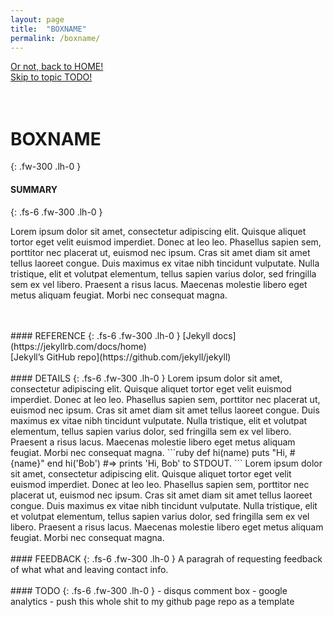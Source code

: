 ```yaml
---
layout: page
title:  "BOXNAME"
permalink: /boxname/
---
```

[Or not, back to HOME!](/)<br>
[Skip to topic TODO!](/boxname/#todo)<br>
<br>
<br>
# BOXNAME
{: .fw-300 .lh-0 }
#### SUMMARY
{: .fs-6 .fw-300 .lh-0 }
<!-- excerpt-start -->
Lorem ipsum dolor sit amet, consectetur adipiscing elit. Quisque aliquet tortor eget velit euismod imperdiet. Donec at leo leo. Phasellus sapien sem, porttitor nec placerat ut, euismod nec ipsum. Cras sit amet diam sit amet tellus laoreet congue. Duis maximus ex vitae nibh tincidunt vulputate. Nulla tristique, elit et volutpat elementum, tellus sapien varius dolor, sed fringilla sem ex vel libero. Praesent a risus lacus. Maecenas molestie libero eget metus aliquam feugiat. Morbi nec consequat magna.
<!-- excerpt-end -->
<br>
<br>
#### REFERENCE
{: .fs-6 .fw-300 .lh-0 }
[Jekyll docs](https://jekyllrb.com/docs/home)<br>
[Jekyll’s GitHub repo](https://github.com/jekyll/jekyll)<br>
<br>
#### DETAILS
{: .fs-6 .fw-300 .lh-0 }
Lorem ipsum dolor sit amet, consectetur adipiscing elit. Quisque aliquet tortor eget velit euismod imperdiet. Donec at leo leo. Phasellus sapien sem, porttitor nec placerat ut, euismod nec ipsum. Cras sit amet diam sit amet tellus laoreet congue. Duis maximus ex vitae nibh tincidunt vulputate. Nulla tristique, elit et volutpat elementum, tellus sapien varius dolor, sed fringilla sem ex vel libero. Praesent a risus lacus. Maecenas molestie libero eget metus aliquam feugiat. Morbi nec consequat magna.
```ruby
def hi(name)
  puts "Hi, #{name}"
end
hi('Bob') #=> prints 'Hi, Bob' to STDOUT.
```
Lorem ipsum dolor sit amet, consectetur adipiscing elit. Quisque aliquet tortor eget velit euismod imperdiet. Donec at leo leo. Phasellus sapien sem, porttitor nec placerat ut, euismod nec ipsum. Cras sit amet diam sit amet tellus laoreet congue. Duis maximus ex vitae nibh tincidunt vulputate. Nulla tristique, elit et volutpat elementum, tellus sapien varius dolor, sed fringilla sem ex vel libero. Praesent a risus lacus. Maecenas molestie libero eget metus aliquam feugiat. Morbi nec consequat magna.<br>
<br>
#### FEEDBACK
{: .fs-6 .fw-300 .lh-0 }
A paragrah of requesting feedback of what what and leaving contact info.<br>
<br>
#### TODO
{: .fs-6 .fw-300 .lh-0 }
- disqus comment box
- google analytics
- push this whole shit to my github page repo as a template
